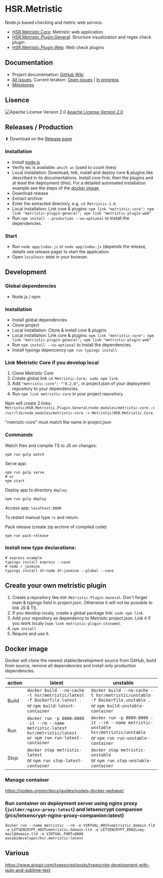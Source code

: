 # HSR.Metristic
Node.js based checking and metric web service.

* [HSR.Metristic.Core](https://github.com/IFS-Web/HSR.Metristic.Core): Metristic web application
* [HSR.Metristic.Plugin.General](https://github.com/IFS-Web/HSR.Metristic.Plugin.General): Structure visualization and regex check plugin
* [HSR.Metristic.Plugin.Web](https://github.com/IFS-Web/HSR.Metristic.Plugin.Web): Web check plugins


## Documentation

* Project documentation: [GitHub Wiki](https://github.com/IFS-Web/HSR.Metristic/wiki)
* [All issues](https://github.com/IFS-Web/HSR.Metristic/issues), Current teration: [Open issues](https://github.com/IFS-Web/HSR.Metristic/issues?q=is%3Aopen+is%3Aissue+milestone%3A%2A+no%3Aassignee) | [In progress](https://github.com/IFS-Web/HSR.Metristic/issues?utf8=%E2%9C%93&q=is%3Aopen%20is%3Aissue%20milestone%3A*%20assignee%3A*)
* [Milestones](https://github.com/IFS-Web/HSR.Metristic/milestones)


## Lisence
![Apache License Version 2.0](https://www.apache.org/img/asf_logo.png)
[Apache License Version 2.0](./LICENSE)


## Releases / Production

⬇ Download on the [Release page](https://github.com/IFS-Web/HSR.Metristic/releases)

### Installation

* Install [node.js](https://nodejs.org/en/)
* Verify wc is available: `which wc` (used to count lines)
* Local installation: Download, link, install and deploy core & plugins like described in its documentations. Install core first, then the plugins and at least the deployment (this). For a detailed automated installation example see the steps of the [docker image](./Dockerfile.latest).
* Download release
* Extract archive
* Enter the extracted directory, e.g. `cd Metristic-1.0`.
* Local installation: Link core & plugins: `npm link "metristic-core"; npm link "metristic-plugin-general"; npm link "metristic-plugin-web"`
* Run `npm install --production --no-optional` to install the dependencies.

### Start

* Run `node app/index.js` or `node app/index.js` (depends the release, details see release page) to start the application.
* Open `localhost:8080` in your browser.


## Development

### Global dependencies

* Node.js / npm

### Installation

* Install global dependencies
* Clone project
* Local installation: Clone & install core & plugins
* Local installation: Link core & plugins: `npm link "metristic-core"; npm link "metristic-plugin-general"; npm link "metristic-plugin-web"`
* Run `npm install --no-optional` to install the dependencies.
* Install typings depencency `npm run typings install`

### Link Metristic Core if you develop local

1. Clone Metristic Core
2. Create global link `cd Metristic.Core; sudo npm link`.
3. Add `"metristic-core": "^0.2.0",` in project.json of your deployment repository to your dependencies.
4. Run `npm link metristic-core` in your project repository.

Npm will create 2 links: `Metristic/HSR.Metristic.Plugin.General/node_modules/metristic-core -> /usr/lib/node_modules/metristic-core -> Metristic/HSR.Metristic.Core`.

"metristic-core" must match the name in project.json


### Commands

Watch files and compile TS to JS on changes:
```shell
npm run gulp watch
```
Serve app:
```shell
npm run gulp serve
# or
npm start
```
Deploy app to directory `deploy`:
```shell
npm run gulp deploy
```
Access app:
`localhost:8080`

To restart manual type `rs` and return.

Pack release (create zip archive of compiled code)
```shell
npm run pack-release
```


### Install new type declarations:
```shell
# express example
typings install express --save
# node / jasmine
typings install dt~node dt~jasmine --global --save
```


## Create your own metristic plugin

1. Create a repository like `HSR.Metristic.Plugin.General`. Don't forget main & typings field in project.json. Otherwise it will not be possible to link JS & TS.
2. If you develop localy, create a global package link: `sudo npm link`.
3. Add your repository as dependency to Metrisitc project.json. Link it if you work localy (`npm link metristic-plugin-itsname`).
4. `npm install`
5. Require and use it.


## Docker image

Docker will clone the newest stable/development source from GitHub, build from source, remove all dependencies and install only production dependencies.

action | latest | unstable
--- | --- | ---
Build | `docker build --no-cache -t hsr/metristic/latest -f Dockerfile.latest .`<br />or `npm build-latest-container` | `docker build --no-cache -t hsr/metristic/unstable -f Dockerfile.unstable .`<br />or `npm build-unstable-container`
Run | `docker run -p 8080:8080 -it --rm --name metristic-latest hsr/metristic/latest` <br />`or npm run run-latest-container` | `docker run -p 8080:8080 -it --rm --name metristic-unstable hsr/metristic/unstable`<br />or `npm run run-unstable-container`
Stop | `docker stop metristic-latest` <br />or `npm run stop-latest-container` | `docker stop metristic-unstable` <br />or `npm run stop-unstable-container`


### Manage container

https://nodejs.org/en/docs/guides/nodejs-docker-webapp/


### Run container on deployment server using nginx proxy (`jwilder/nginx-proxy:latest`) and letsencrypt companion (jrcs/letsencrypt-nginx-proxy-companion:latest)

```shell
docker run --name metristic --rm -e VIRTUAL_HOST=metristic.domain.tld -e LETSENCRYPT_HOST=metristic.domain.tld -e LETSENCRYPT_EMAIL=my-mail@domain.tld -e VIRTUAL_PORT=8080 wasabideveloper/hsr.metristic:latest
```


## Various

https://www.airpair.com/typescript/posts/typescript-development-with-gulp-and-sublime-text
